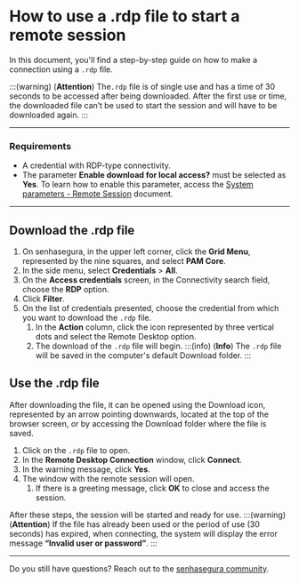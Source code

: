 # How to use a .rdp file to start a remote session

In this document, you'll find a step-by-step guide on how to make a connection using a `.rdp` file.

:::(warning) (**Attention**)
The`.rdp` file is of single use and has a time of 30 seconds to be accessed after being downloaded. After the first use or time, the downloaded file can’t be used to start the session and will have to be downloaded again.
:::

---
### Requirements

* A credential with RDP-type connectivity.
* The parameter **Enable download for local access?** must be selected as **Yes**. To learn how to enable this parameter, access the [System parameters - Remote Session](/v3-32/docs/pam-session-proxy-settings) document.

---
## Download the .rdp file

1. On senhasegura, in the upper left corner, click the **Grid Menu**, represented by the nine squares, and select **PAM Core**.
2. In the side menu, select **Credentials** > **All**.
3. On the **Access credentials** screen, in the Connectivity search field, choose the **RDP** option.
4. Click **Filter**.
5. On the list of credentials presented, choose the credential from which you want to download the `.rdp` file.
    1. In the **Action** column, click the icon represented by three vertical dots and select the Remote Desktop option.
    2. The download of the `.rdp` file will begin.
    :::(info) (**Info**)
    The `.rdp` file will be saved in the computer's default Download folder.
    :::

## Use the .rdp file
After downloading the file, it can be opened using the Download icon, represented by an arrow pointing downwards, located at the top of the browser screen, or by accessing the Download folder where the file is saved.

1. Click on the `.rdp` file to open.
2. In the **Remote Desktop Connection** window, click **Connect**.
3. In the warning message, click **Yes**.
4. The window with the remote session will open.
    1. If there is a greeting message, click **OK** to close and access the session.

After these steps, the session will be started and ready for use.
:::(warning) (**Attention**)
If the file has already been used or the period of use (30 seconds) has expired, when connecting, the system will display the error message **“Invalid user or password”**.
:::

---
Do you still have questions? Reach out to the [senhasegura community](https://community.senhasegura.io/).